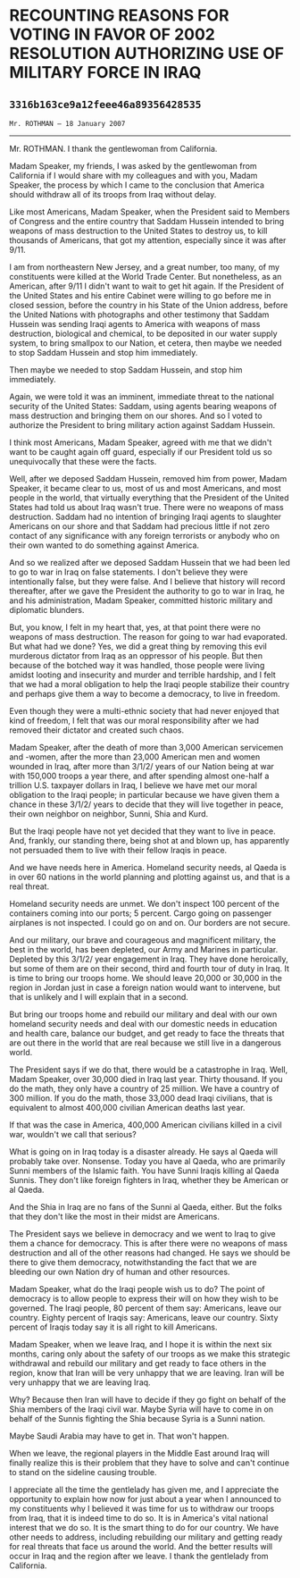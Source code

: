 # RECOUNTING REASONS FOR VOTING IN FAVOR OF 2002 RESOLUTION AUTHORIZING  USE OF MILITARY FORCE IN IRAQ
## `3316b163ce9a12feee46a89356428535`
`Mr. ROTHMAN — 18 January 2007`

---


Mr. ROTHMAN. I thank the gentlewoman from California.

Madam Speaker, my friends, I was asked by the gentlewoman from 
California if I would share with my colleagues and with you, Madam 
Speaker, the process by which I came to the conclusion that America 
should withdraw all of its troops from Iraq without delay.

Like most Americans, Madam Speaker, when the President said to 
Members of Congress and the entire country that Saddam Hussein intended 
to bring weapons of mass destruction to the United States to destroy 
us, to kill thousands of Americans, that got my attention, especially 
since it was after 9/11.

I am from northeastern New Jersey, and a great number, too many, of 
my constituents were killed at the World Trade Center. But nonetheless, 
as an American, after 9/11 I didn't want to wait to get hit again. If 
the President of the United States and his entire Cabinet were willing 
to go before me in closed session, before the country in his State of 
the Union address, before the United Nations with photographs and other 
testimony that Saddam Hussein was sending Iraqi agents to America with 
weapons of mass destruction, biological and chemical, to be deposited 
in our water supply system, to bring smallpox to our Nation, et cetera, 
then maybe we needed to stop Saddam Hussein and stop him immediately.



Then maybe we needed to stop Saddam Hussein, and stop him 
immediately.

Again, we were told it was an imminent, immediate threat to the 
national security of the United States: Saddam, using agents bearing 
weapons of mass destruction and bringing them on our shores. And so I 
voted to authorize the President to bring military action against 
Saddam Hussein.

I think most Americans, Madam Speaker, agreed with me that we didn't 
want to be caught again off guard, especially if our President told us 
so unequivocally that these were the facts.

Well, after we deposed Saddam Hussein, removed him from power, Madam 
Speaker, it became clear to us, most of us and most Americans, and most 
people in the world, that virtually everything that the President of 
the United States had told us about Iraq wasn't true. There were no 
weapons of mass destruction. Saddam had no intention of bringing Iraqi 
agents to slaughter Americans on our shore and that Saddam had precious 
little if not zero contact of any significance with any foreign 
terrorists or anybody who on their own wanted to do something against 
America.

And so we realized after we deposed Saddam Hussein that we had been 
led to go to war in Iraq on false statements. I don't believe they were 
intentionally false, but they were false. And I believe that history 
will record thereafter, after we gave the President the authority to go 
to war in Iraq, he and his administration, Madam Speaker, committed 
historic military and diplomatic blunders.

But, you know, I felt in my heart that, yes, at that point there were 
no weapons of mass destruction. The reason for going to war had 
evaporated. But what had we done? Yes, we did a great thing by removing 
this evil murderous dictator from Iraq as an oppressor of his people. 
But then because of the botched way it was handled, those people were 
living amidst looting and insecurity and murder and terrible hardship, 
and I felt that we had a moral obligation to help the Iraqi people 
stabilize their country and perhaps give them a way to become a 
democracy, to live in freedom.

Even though they were a multi-ethnic society that had never enjoyed 
that kind of freedom, I felt that was our moral responsibility after we 
had removed their dictator and created such chaos.

Madam Speaker, after the death of more than 3,000 American servicemen 
and -women, after the more than 23,000 American men and women wounded 
in Iraq, after more than 3/1/2/ years of our Nation being at war with 
150,000 troops a year there, and after spending almost one-half a 
trillion U.S. taxpayer dollars in Iraq, I believe we have met our moral 
obligation to the Iraqi people; in particular because we have given 
them a chance in these 3/1/2/ years to decide that they will live 
together in peace, their own neighbor on neighbor, Sunni, Shia and 
Kurd.

But the Iraqi people have not yet decided that they want to live in 
peace. And, frankly, our standing there, being shot at and blown up, 
has apparently not persuaded them to live with their fellow Iraqis in 
peace.

And we have needs here in America. Homeland security needs, al Qaeda 
is in over 60 nations in the world planning and plotting against us, 
and that is a real threat.

Homeland security needs are unmet. We don't inspect 100 percent of 
the containers coming into our ports; 5 percent. Cargo going on 
passenger airplanes is not inspected. I could go on and on. Our borders 
are not secure.

And our military, our brave and courageous and magnificent military, 
the best in the world, has been depleted, our Army and Marines in 
particular. Depleted by this 3/1/2/ year engagement in Iraq. They have 
done heroically, but some of them are on their second, third and fourth 
tour of duty in Iraq. It is time to bring our troops home. We should 
leave 20,000 or 30,000 in the region in Jordan just in case a foreign 
nation would want to intervene, but that is unlikely and I will explain 
that in a second.

But bring our troops home and rebuild our military and deal with our 
own homeland security needs and deal with our domestic needs in 
education and health care, balance our budget, and get ready to face 
the threats that are out there in the world that are real because we 
still live in a dangerous world.

The President says if we do that, there would be a catastrophe in 
Iraq. Well, Madam Speaker, over 30,000 died in Iraq last year. Thirty 
thousand. If you do the math, they only have a country of 25 million. 
We have a country of 300 million. If you do the math, those 33,000 dead 
Iraqi civilians, that is equivalent to almost 400,000 civilian American 
deaths last year.

If that was the case in America, 400,000 American civilians killed in 
a civil war, wouldn't we call that serious?

What is going on in Iraq today is a disaster already. He says al 
Qaeda will probably take over. Nonsense. Today you have al Qaeda, who 
are primarily Sunni members of the Islamic faith. You have Sunni Iraqis 
killing al Qaeda Sunnis. They don't like foreign fighters in Iraq, 
whether they be American or al Qaeda.

And the Shia in Iraq are no fans of the Sunni al Qaeda, either. But 
the folks that they don't like the most in their midst are Americans.

The President says we believe in democracy and we went to Iraq to 
give them a chance for democracy. This is after there were no weapons 
of mass destruction and all of the other reasons had changed. He says 
we should be there to give them democracy, notwithstanding the fact 
that we are bleeding our own Nation dry of human and other resources.

Madam Speaker, what do the Iraqi people wish us to do? The point of 
democracy is to allow people to express their will on how they wish to 
be governed. The Iraqi people, 80 percent of them say: Americans, leave 
our country. Eighty percent of Iraqis say: Americans, leave our 
country. Sixty percent of Iraqis today say it is all right to kill 
Americans.

Madam Speaker, when we leave Iraq, and I hope it is within the next 
six months, caring only about the safety of our troops as we make this 
strategic withdrawal and rebuild our military and get ready to face 
others in the region, know that Iran will be very unhappy that we are 
leaving. Iran will be very unhappy that we are leaving Iraq.

Why? Because then Iran will have to decide if they go fight on behalf 
of the Shia members of the Iraqi civil war. Maybe Syria will have to 
come in on behalf of the Sunnis fighting the Shia because Syria is a 
Sunni nation.



Maybe Saudi Arabia may have to get in. That won't happen.

When we leave, the regional players in the Middle East around Iraq 
will finally realize this is their problem that they have to solve and 
can't continue to stand on the sideline causing trouble.

I appreciate all the time the gentlelady has given me, and I 
appreciate the opportunity to explain how now for just about a year 
when I announced to my constituents why I believed it was time for us 
to withdraw our troops from Iraq, that it is indeed time to do so. It 
is in America's vital national interest that we do so. It is the smart 
thing to do for our country. We have other needs to address, including 
rebuilding our military and getting ready for real threats that face us 
around the world. And the better results will occur in Iraq and the 
region after we leave. I thank the gentlelady from California.